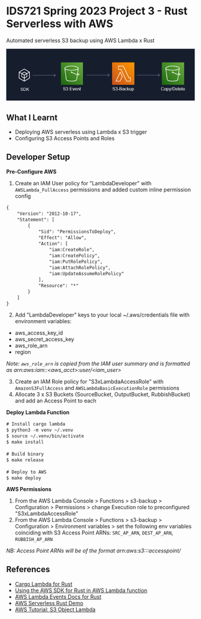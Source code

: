 # IDS721 Spring 2023 Project 3 - Rust Serverless with AWS

Automated serverless S3 backup using AWS Lambda x Rust  

![image](./assets/arch.png)


## What I Learnt

* Deploying AWS serverless using Lambda x S3 trigger
* Configuring S3 Access Points and Roles

## Developer Setup

**Pre-Configure AWS**

1. Create an IAM User policy for "LambdaDeveloper" with `AWSLambda_FullAccess` permissions and added custom inline permission config
```
{
    "Version": "2012-10-17",
    "Statement": [
        {
            "Sid": "PermissionsToDeploy",
            "Effect": "Allow",
            "Action": [
                "iam:CreateRole",
                "iam:CreatePolicy",
                "iam:PutRolePolicy",
                "iam:AttachRolePolicy",
                "iam:UpdateAssumeRolePolicy"
            ],
            "Resource": "*"
        }
    ]
}
```

2. Add "LambdaDeveloper" keys to your local ~/.aws/credentials file with environment variables: 
* aws_access_key_id
* aws_secret_access_key
* aws_role_arn
* region 

*Note: `aws_role_arn` is copied from the IAM user summary and is formatted as arn:aws:iam::<aws_acct>:user/<iam_user>*

3. Create an IAM Role policy for "S3xLambdaAccessRole" with `AmazonS3FullAccess` and `AWSLambdaBasicExecutionRole` permissions
4. Allocate 3 x S3 Buckets (SourceBucket, OutputBucket, RubbishBucket) and add an Access Point to each

**Deploy Lambda Function**

```
# Install cargo lambda
$ python3 -m venv ~/.venv
$ source ~/.venv/bin/activate
$ make install

# Build binary
$ make release

# Deploy to AWS
$ make deploy
```

**AWS Permissions**

1. From the AWS Lambda Console > Functions > s3-backup > Configuration > Permissions > change Execution role to preconfigured "S3xLambdaAccessRole"
2. From the AWS Lambda Console > Functions > s3-backup > Configuration > Environment variables > set the following env variables coinciding with S3 Access Point ARNs: `SRC_AP_ARN`, `DEST_AP_ARN`, `RUBBISH_AP_ARN`

*NB: Access Point ARNs will be of the format arn:aws:s3:<region>:<aws-id>:accesspoint/<access-point-name>*

## References

* [Cargo Lambda for Rust](https://www.cargo-lambda.info/)
* [Using the AWS SDK for Rust in AWS Lambda function](https://docs.aws.amazon.com/sdk-for-rust/latest/dg/lambda.html)
* [AWS Lambda Events Docs for Rust](https://docs.rs/aws_lambda_events/latest/aws_lambda_events/index.html)
* [AWS Serverless Rust Demo](https://github.com/aws-samples/serverless-rust-demo/)
* [AWS Tutorial: S3 Object Lambda](https://aws.amazon.com/getting-started/hands-on/amazon-s3-object-lambda-to-dynamically-watermark-images/)
